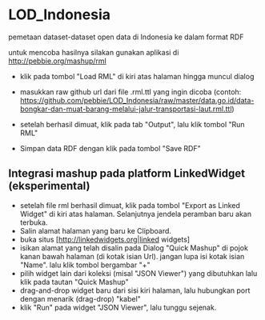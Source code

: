 # LOD_Indonesia
pemetaan dataset-dataset open data di Indonesia ke dalam format RDF


untuk mencoba hasilnya silakan gunakan aplikasi di http://pebbie.org/mashup/rml

+ klik pada tombol "Load RML" di kiri atas halaman hingga muncul dialog

+ masukkan raw github url dari file .rml.ttl yang ingin dicoba (contoh: https://github.com/pebbie/LOD_Indonesia/raw/master/data.go.id/data-bongkar-dan-muat-barang-melalui-jalur-transportasi-laut.rml.ttl)

+ setelah berhasil dimuat, klik pada tab "Output", lalu klik tombol "Run RML"
+ Simpan data RDF dengan klik pada tombol "Save RDF"

## Integrasi mashup pada platform LinkedWidget (eksperimental)

+ setelah file rml berhasil dimuat, klik pada tombol "Export as Linked Widget" di kiri atas halaman. Selanjutnya jendela peramban baru akan terbuka. 
+ Salin alamat halaman yang baru ke Clipboard.
+ buka situs [http://linkedwidgets.org|linked widgets]
+ isikan alamat yang telah disalin pada Dialog "Quick Mashup" di pojok kanan bawah halaman (di kotak isian Url). jangan lupa isi kotak isian "Name". lalu klik tombol bergambar "+"
+ pilih widget lain dari koleksi (misal "JSON Viewer") yang dibutuhkan lalu klik pada tautan "Quick Mashup"
+ drag-and-drop widget baru dari sisi kiri halaman, lalu hubungkan port dengan menarik (drag-drop) "kabel"
+ klik "Run" pada widget "JSON Viewer", lalu tunggu sejenak.